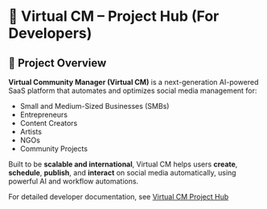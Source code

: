 # 🧙 Virtual CM – Project Hub (For Developers)

## 🌟 Project Overview

**Virtual Community Manager (Virtual CM)** is a next-generation AI-powered SaaS platform that automates and optimizes social media management for:

- Small and Medium-Sized Businesses (SMBs)
- Entrepreneurs  
- Content Creators
- Artists
- NGOs
- Community Projects

Built to be **scalable and international**, Virtual CM helps users **create**, **schedule**, **publish**, and **interact** on social media automatically, using powerful AI and workflow automations.

For detailed developer documentation, see [Virtual CM Project Hub](project/virtual-cm-project-hub.md)
